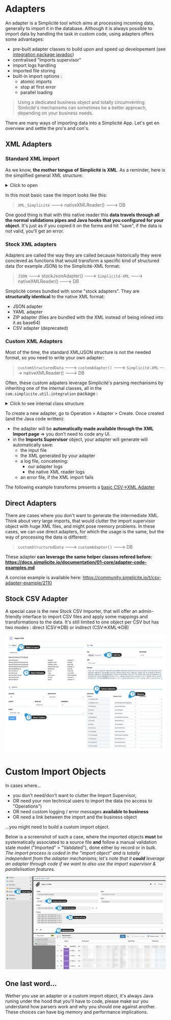 Adapters
====================

An adapter is a Simplicité tool which aims at processing incoming data, generally to import it in the database. Although it is always possible to import data by handling the task in custom code, using adapters offers some advantages:
- pre-built adapter classes to build upon and speed up developement (see [integration package javadoc](https://platform.simplicite.io/current/javadoc/com/simplicite/util/integration/package-summary.html))
- centralised "Imports supervisor"
- import logs handling
- imported file storing
- built-in import options :
    - atomic imports
    - stop at first error
    - parallel loading

> Using a dedicated business object and totally circumventing Simlicité's mechanisms can sometimes be a better approach, depending on your business needs.

There are many ways of importing data into a Simplicité App. Let's get en overview and settle the pro's and con's.

## XML Adapters

### Standard XML import
As we know, **the mother tongue of Simplicité is XML**. As a reminder, here is the simplified general XML structure:

<details>
<summary>Click to open</summary>

```xml
<simplicite>
    <object>
        <name>MyObjectName</name>
        <action>update</action>
        <data>
            <myObjectField>data_A1</myObjectField>
            <myObjectField2>data_A2</myObjectField2>
        </data>
        <data>
            <myObjectField>data_B1</myObjectField>
            <myObjectField2>data_B2</myObjectField2>
        </data>
    </object>
</simplicite>
```

</details>

In this most basic case the import looks like this:

> `XML_Simplicité`  --->  nativeXMLReader()  ---> DB

One good thing is that with this native reader this **data travels through all the normal validations pipes and Java hooks that you configured for your object**. It's just as if you copied it on the forms and hit "save", if the data is not valid, you'll get an error.

### Stock XML adapters

Adapters are called the way they are called because historically they were concieved as functions that would transform a specific kind of structured data (for example JSON) to the Simplicité-XML format:

> `JSON` ---> stockJsonAdapter() ---> `Simplicité-XML` ---> nativeXMLReader() ---> DB

Simplicité comes bundled with some "stock adapters". They are **structurally identical** to the native XML format:
- JSON adapter
- YAML adapter
- ZIP adapter (files are bundled with the XML instead of being inlined into it as base64)
- CSV adapter (deprecated)

### Custom XML Adapters

Most of the time, the standard XML/JSON structure is not the needed format, so you need to write your own adapter:

> `customStructuredData` ---> `customAdapter()` ---> `Simplicité-XML` ---> nativeXMLReader() ---> DB

Often, these custom adpaters leverage Simplicité's parsing mechanisms by inheriting one of the internal classes, all in the `com.simplicite.util.integration` package :

<details>
<summary>Click to see internal class structure</summary>
<pre>
- SimpleAdapter
    - LineBasedAdapter
        - CSVLineBasedAdapter
    - SAXParserAdapter
        - SimpleSAXParserAdapter
            - SAXImportXML
    - SimpleJSONAdapter
        - SimpleYAMLAdapter
    - SimpleXLSAdapter
        - CellBasedXLSAdapter
    - SimpleXLSXAdapter
        - CellBasedXLSXAdapter
    - SimpleSQLAdapter
        - SQLAdapter
</pre>
</details>

To create a new adapter, go to Operation > Adapter > Create. Once created (and the Java code written):

* the adapter will be **automatically made available through the XML Import page** => you don't need to code any UI.
* in the **Imports Supervisor** object, your adapter will generate will automatically save:
  * the input file 
  * the XML generated by your adapter
  * a log file, concatening:
     * our adapter logs
     * the native XML reader logs
  * an error file, if the XML import fails

The following example transforms presents a [basic CSV->XML Adapter](/lesson/docs/integration/adapters/csv-to-xml)


## Direct Adapters

There are cases where you don't want to generate the intermediate XML. Think about very large imports, that would clutter the import supervisor object with huge XML files, and might pose memory problems. In these cases, we can use direct adapters, for which the usage is the same, but the way of processing the data is different:

> `customStructuredData` ---> `customAdapter()` ---> DB

These adapter **can leverage the same helper classes refered before: https://docs.simplicite.io/documentation/01-core/adapter-code-examples.md**

A concise example is available here: https://community.simplicite.io/t/csv-adapter-example/2110

## Stock CSV Adapter

A special case is the new Stock CSV Importer, that will offer an admin-friendly interface to import CSV files and apply some mappings and transformations to the data. It's still limited to one object per CSV but has two modes : direct (CSV=>DB) or indirect (CSV=>XML=>DB)

![CSV import](csv_import.png)

Custom Import Objects
====================

In cases where...
- you don't need/don't want to clutter the Import Supervisor, 
- OR need your non technical users to import the data (no access to "Operations")
- OR need custom logging / error messages **available to business**
- OR need a link between the import and the business object

...you might need to build a custom import object.

Below is a screenshot of such a case, where the imported objects **must** be systematically associated to a source file **and** follow a manual validation state model ("Imported" > "Validated"), done either by record or in bulk. *The import process is coded in the "import object" and is totally independent from the adapter mechanisms; let's note that it **could** leverage an adapter through code if we want to also use the import supervisor & parallelisation features.*

![import_object](import_object.png)

## One last word...

Wether you use an adapter or a custom import object, it's always Java runing under the hood that you'll have to code, please make sur you understand how parsers work and why you should one against another. These choices can have big memory and performance implications.